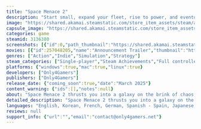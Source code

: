 ```yaml
---
title: "Space Menace 2"
description: "Start small, expand your fleet, rise to power, and eventually command entire factions in this seamless blend of sci-fi space RTS and battle game. With strategic gameplay and evolving challenges, every decision shapes your legacy in the stars."
image: "https://shared.akamai.steamstatic.com/store_item_assets/steam/apps/3136380/header.jpg?t=1732776621"
capsule_image: "https://shared.akamai.steamstatic.com/store_item_assets/steam/apps/3136380/6a14fdeb075a18d2cd937c2510f643bf2c9e87b4/capsule_231x87.jpg?t=1732776621"
categories: game
steamid: 3136380
screenshots: [{"id":0,"path_thumbnail":"https://shared.akamai.steamstatic.com/store_item_assets/steam/apps/3136380/ss_6b75648402f3ad8a3f9945bfb540053944702536.600x338.jpg?t=1732776621","path_full":"https://shared.akamai.steamstatic.com/store_item_assets/steam/apps/3136380/ss_6b75648402f3ad8a3f9945bfb540053944702536.1920x1080.jpg?t=1732776621"},{"id":1,"path_thumbnail":"https://shared.akamai.steamstatic.com/store_item_assets/steam/apps/3136380/ss_75d8a1297f8a7f70ac1a9c52f9d328514d1f8e95.600x338.jpg?t=1732776621","path_full":"https://shared.akamai.steamstatic.com/store_item_assets/steam/apps/3136380/ss_75d8a1297f8a7f70ac1a9c52f9d328514d1f8e95.1920x1080.jpg?t=1732776621"},{"id":2,"path_thumbnail":"https://shared.akamai.steamstatic.com/store_item_assets/steam/apps/3136380/ss_7e738a5a563631e169c557b8d1c7c737f874c9c8.600x338.jpg?t=1732776621","path_full":"https://shared.akamai.steamstatic.com/store_item_assets/steam/apps/3136380/ss_7e738a5a563631e169c557b8d1c7c737f874c9c8.1920x1080.jpg?t=1732776621"},{"id":3,"path_thumbnail":"https://shared.akamai.steamstatic.com/store_item_assets/steam/apps/3136380/ss_98a5b1d98970910dd9d0777ad84c24c2e852f56a.600x338.jpg?t=1732776621","path_full":"https://shared.akamai.steamstatic.com/store_item_assets/steam/apps/3136380/ss_98a5b1d98970910dd9d0777ad84c24c2e852f56a.1920x1080.jpg?t=1732776621"},{"id":4,"path_thumbnail":"https://shared.akamai.steamstatic.com/store_item_assets/steam/apps/3136380/ss_54023b2d54f63b81bef6dcc06aae847402edb2b5.600x338.jpg?t=1732776621","path_full":"https://shared.akamai.steamstatic.com/store_item_assets/steam/apps/3136380/ss_54023b2d54f63b81bef6dcc06aae847402edb2b5.1920x1080.jpg?t=1732776621"},{"id":5,"path_thumbnail":"https://shared.akamai.steamstatic.com/store_item_assets/steam/apps/3136380/ss_55789ed470094d097dd9deab63582f2c66d0fc12.600x338.jpg?t=1732776621","path_full":"https://shared.akamai.steamstatic.com/store_item_assets/steam/apps/3136380/ss_55789ed470094d097dd9deab63582f2c66d0fc12.1920x1080.jpg?t=1732776621"},{"id":6,"path_thumbnail":"https://shared.akamai.steamstatic.com/store_item_assets/steam/apps/3136380/ss_f979fb081328fba6f6f24411f505ce7a1d4749da.600x338.jpg?t=1732776621","path_full":"https://shared.akamai.steamstatic.com/store_item_assets/steam/apps/3136380/ss_f979fb081328fba6f6f24411f505ce7a1d4749da.1920x1080.jpg?t=1732776621"},{"id":9,"path_thumbnail":"https://shared.akamai.steamstatic.com/store_item_assets/steam/apps/3136380/ss_af1043938b3564638f354ac41f8398621f49b8bb.600x338.jpg?t=1732776621","path_full":"https://shared.akamai.steamstatic.com/store_item_assets/steam/apps/3136380/ss_af1043938b3564638f354ac41f8398621f49b8bb.1920x1080.jpg?t=1732776621"}]
movies: [{"id":257048205,"name":"Announcement Trailer","thumbnail":"https://shared.akamai.steamstatic.com/store_item_assets/steam/apps/257048205/movie.293x165.jpg?t=1724244583","webm":{"480":"http://video.akamai.steamstatic.com/store_trailers/257048205/movie480_vp9.webm?t=1724244583","max":"http://video.akamai.steamstatic.com/store_trailers/257048205/movie_max_vp9.webm?t=1724244583"},"mp4":{"480":"http://video.akamai.steamstatic.com/store_trailers/257048205/movie480.mp4?t=1724244583","max":"http://video.akamai.steamstatic.com/store_trailers/257048205/movie_max.mp4?t=1724244583"},"highlight":true}]
genres: ["Action","Indie","Simulation","Strategy"]
steam_categories: ["Single-player","Steam Achievements","Full controller support","Steam Cloud"]
platforms: {"windows":true,"mac":true,"linux":true}
developers: ["Only4Gamers"]
publishers: ["Only4Gamers"]
release_date: {"coming_soon":true,"date":"March 2025"}
content_warning: {"ids":[],"notes":null}
about: "Space Menace 2 thrusts you into a galaxy on the brink of chaos, where every decision you make shapes the future of the stars. As a space captain, you’ll start with a small, modest fleet, but your journey is anything but ordinary. With the freedom to chart your own course, you'll engage in freelance missions, trade, and battles, earning the credits needed to expand and upgrade your fleet.<br><br><img class=\"bb_img\" src=\"https://shared.akamai.steamstatic.com/store_item_assets/steam/apps/3136380/extras/Gameplay_616.gif?t=1732776621\" /><h2 class=\"bb_tag\">Rise to Power</h2>As you rise through the ranks, the stakes grow higher. Initially commanding just a few ships, you'll soon find yourself in control of powerful fleets, gaining the trust and respect of the galaxy's most formidable factions. Align yourself wisely, for your reputation will grant you unprecedented power, from commanding faction fleets to eventually leading entire factions as their supreme leader.<h2 class=\"bb_tag\">Customize</h2>Customization is key in Space Menace 2. Tailor your fleet with deep loadouts, selecting from a wide array of weapons, utilities, and strike craft to create the perfect combination for your strategic needs. And with mod support, the game allows you to personalize your experience even further, adding new layers of content and possibilities.<br><br><img class=\"bb_img\" src=\"https://shared.akamai.steamstatic.com/store_item_assets/steam/apps/3136380/extras/Loadouts_2_616.gif?t=1732776621\" /><h2 class=\"bb_tag\">Maximum Excitement, Minimal Grind</h2>Space Menace 2 is designed for maximum excitement with minimal grind, offering a deep, strategic experience that evolves as you do. As the game unfolds, so do the challenges and complexities, ensuring every moment is filled with tactical decisions and thrilling encounters. Whether you're outmaneuvering enemy fleets or negotiating with powerful allies, your choices will echo through the galaxy, leaving a legacy that only you can forge.<br><br>Prepare for a journey that balances strategy, action, and storytelling, as you strive for dominance among the stars in a galaxy on the brink of war."
detailed_description: "Space Menace 2 thrusts you into a galaxy on the brink of chaos, where every decision you make shapes the future of the stars. As a space captain, you’ll start with a small, modest fleet, but your journey is anything but ordinary. With the freedom to chart your own course, you'll engage in freelance missions, trade, and battles, earning the credits needed to expand and upgrade your fleet.<br><br><img class=\"bb_img\" src=\"https://shared.akamai.steamstatic.com/store_item_assets/steam/apps/3136380/extras/Gameplay_616.gif?t=1732776621\" /><h2 class=\"bb_tag\">Rise to Power</h2>As you rise through the ranks, the stakes grow higher. Initially commanding just a few ships, you'll soon find yourself in control of powerful fleets, gaining the trust and respect of the galaxy's most formidable factions. Align yourself wisely, for your reputation will grant you unprecedented power, from commanding faction fleets to eventually leading entire factions as their supreme leader.<h2 class=\"bb_tag\">Customize</h2>Customization is key in Space Menace 2. Tailor your fleet with deep loadouts, selecting from a wide array of weapons, utilities, and strike craft to create the perfect combination for your strategic needs. And with mod support, the game allows you to personalize your experience even further, adding new layers of content and possibilities.<br><br><img class=\"bb_img\" src=\"https://shared.akamai.steamstatic.com/store_item_assets/steam/apps/3136380/extras/Loadouts_2_616.gif?t=1732776621\" /><h2 class=\"bb_tag\">Maximum Excitement, Minimal Grind</h2>Space Menace 2 is designed for maximum excitement with minimal grind, offering a deep, strategic experience that evolves as you do. As the game unfolds, so do the challenges and complexities, ensuring every moment is filled with tactical decisions and thrilling encounters. Whether you're outmaneuvering enemy fleets or negotiating with powerful allies, your choices will echo through the galaxy, leaving a legacy that only you can forge.<br><br>Prepare for a journey that balances strategy, action, and storytelling, as you strive for dominance among the stars in a galaxy on the brink of war."
languages: "English, Korean, French, German, Spanish - Spain, Japanese, Polish, Portuguese - Brazil, Russian, Simplified Chinese, Thai, Traditional Chinese, Turkish, Ukrainian, Italian, Czech"
reviews: null
support_info: {"url":"","email":"contact@only4gamers.net"}
---
```


